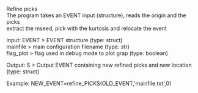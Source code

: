   Refine picks   
  The program takes an EVENT input (structure), reads the origin and the picks   
  extract the mseed, pick with the kurtosis and relocate the event   
     
   Input: EVENT > EVENT structure (type: struct)   
          mainfile > main configuration filename (type: str)   
          flag_plot > flag used in debug mode to plot grap (type: boolean)   
             
   Output:    S > Output EVENT containing new refined picks and new location (type: struct)   
      
   Example:   NEW_EVENT=refine_PICKS(OLD_EVENT,'mainfile.txt',0)   
      
